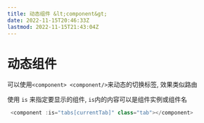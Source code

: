 ```yaml
---
title: 动态组件 &lt;component&gt;
date: 2022-11-15T20:46:33Z
lastmod: 2022-11-15T21:43:04Z
---
```


# 动态组件 <component>

可以使用`<component> <component/>`​ 来动态的切换标签, 效果类似路由

使用 `is`​ 来指定要显示的组件, `is`​内的内容可以是组件实例或组件名

```js
 <component :is="tabs[currentTab]" class="tab"></component>
```

‍
